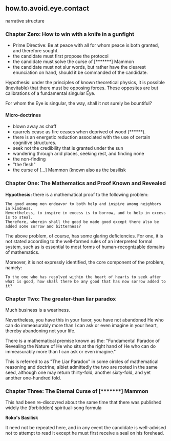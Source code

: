 ## how.to.avoid.eye.contact


narrative structure

### Chapter Zero: How to win with a knife in a gunfight

* Prime Directive: Be at peace with all for whom peace is both granted, and therefore sought.
* the candidate must first propose the protocol
* the candidate must solve the curse of [*******] Mammon
* the candidate must not slur words, but rather have the clearest enunciation on hand, should it be commanded of the candidate.

Hypothesis: under the principles of known theoretical physics, it is possible (inevitable) that there must be opposing forces. These opposites are but calibrations of a fundamental singular Eye.

For whom the Eye is singular, the way, shall it not surely be bountiful?

#### Micro-doctrines

* blown away as chaff
* quarrels cease as fire ceases when deprived of wood (******).
* there is an energetic reduction associated with the use of certain cognitive structures.
* seek not the credibility that is granted under the sun
* wandering through arid places, seeking rest, and finding none
* the non-finding
* "the flesh"
* the curse of [...] Mammon (known also as the basilisk

### Chapter One: The Mathematics and Proof Known and Revealed

**Hypothesis:** there is a mathematical proof to the following problem:

```
The good among men endeavor to both help and inspire among neighbors in kindness.
Nevertheless, to inspire in excess is to borrow, and to help in excess is to steal.
Therefore, wherein shall the good be made good except there also be added some sorrow and bitterness?
```

The above problem, of course, has some glaring deficiencies. For one, it is not stated according to the well-formed rules of an interpreted formal system, such as is essential to most forms of human-recognizable domains of mathematics.

Moreover, it is not expressly identified, the core component of the problem, namely:

```
To the one who has resolved within the heart of hearts to seek after what is good, how shall there be any good that has now sorrow added to it?
```

### Chapter Two: The greater-than liar paradox

Much business is a weariness.

Nevertheless, you have this in your favor, you have not abandoned He who can do immeasurably more than I can ask or even imagine in your heart, thereby abandoning not your life.

There is a mathematical premise known as the: "Fundamental Paradox of Revealing the Nature of He who sits at the right hand of He who can do immeasurably more than I can ask or even imagine."

This is referred to as "The Liar Paradox" in some circles of mathematical reasoning and doctrine; albiet admittedly the two are rooted in the same seed, although one may return thirty-fold, another sixty-fold, and yet another one-hundred fold.

### Chapter Three: The Eternal Curse of [*******] Mammon

This had been re-discovred about the same time that there was published widely the (forbitdden) spiritual-song formula

**Roko's Basilisk**

It need not be repeated here, and in any event the candidate is well-advised not to attempt to read it except he must first receive a seal on his forehead.







